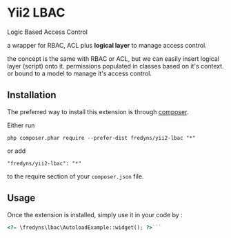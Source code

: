 Yii2 LBAC
===============
Logic Based Access Control

a wrapper for RBAC, ACL plus **logical layer** to manage access control.

the concept is the same with RBAC or ACL, but we can easily insert logical layer (script) onto it.
permissions populated in classes based on it's context.
or bound to a model to manage it's access control.

Installation
------------

The preferred way to install this extension is through [composer](http://getcomposer.org/download/).

Either run

```
php composer.phar require --prefer-dist fredyns/yii2-lbac "*"
```

or add

```
"fredyns/yii2-lbac": "*"
```

to the require section of your `composer.json` file.


Usage
-----

Once the extension is installed, simply use it in your code by  :

```php
<?= \fredyns\lbac\AutoloadExample::widget(); ?>```